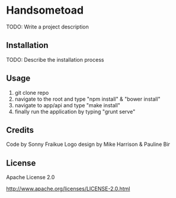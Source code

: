 # Handsometoad 

TODO: Write a project description

## Installation

TODO: Describe the installation process

## Usage

1. git clone repo
2. navigate to the root and type "npm install" & "bower install"
3. navigate to app/api and type "make install"
4. finally run the application by typing "grunt serve"

## Credits

Code by Sonny Fraikue
Logo design by Mike Harrison & Pauline Bir

## License

Apache License 2.0

http://www.apache.org/licenses/LICENSE-2.0.html
